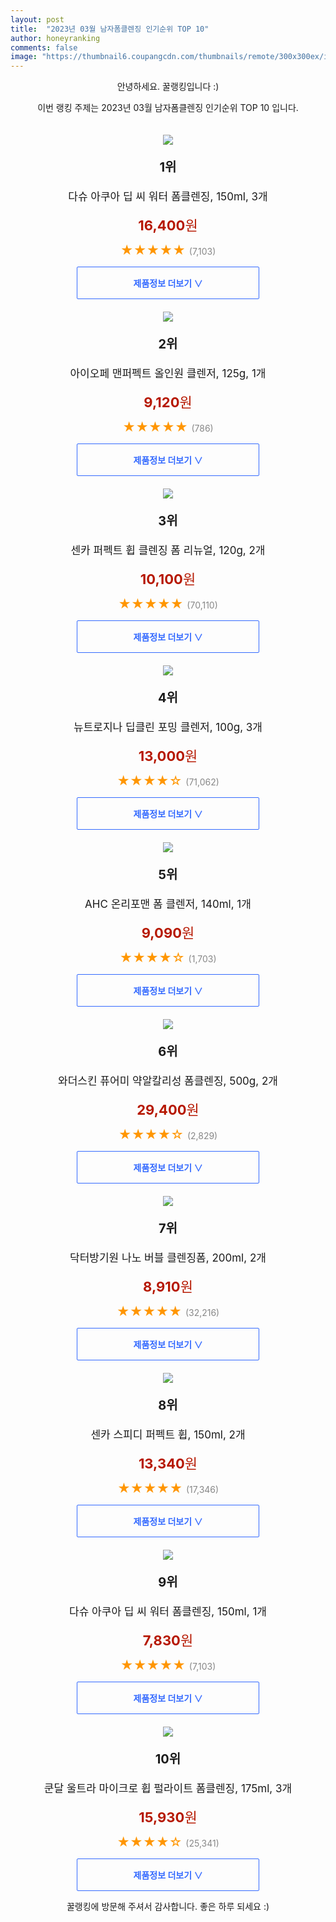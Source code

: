 ```yaml
---
layout: post
title:  "2023년 03월 남자폼클렌징 인기순위 TOP 10"
author: honeyranking
comments: false
image: "https://thumbnail6.coupangcdn.com/thumbnails/remote/300x300ex/image/retail/images/1762211317690132-e2d84343-03dc-47f4-a029-051eafab438f.jpg"
---
```

<p style="text-align: center;">안녕하세요. 꿀랭킹입니다 :)</p>
<p style="text-align: center;">이번 랭킹 주제는 2023년 03월 남자폼클렌징 인기순위 TOP 10 입니다.</p><center><img src="https://thumbnail6.coupangcdn.com/thumbnails/remote/300x300ex/image/retail/images/1762211317690132-e2d84343-03dc-47f4-a029-051eafab438f.jpg" style="margin-top:20px" /></center><p style="text-align: center; font-size: 20px"><b>1위</b></p><p style="text-align: center; font-size: 17px">다슈 아쿠아 딥 씨 워터 폼클렌징, 150ml, 3개</p><p style="text-align: center;"><span style="color: #b61800; font-size: 22px;"><b>16,400</b>원</span></p><p style="text-align: center;"><span style="color: #ff9600; font-size: 20px;">★★★★★ </span><span style="color: #878787;">(7,103)</span></p><center><a href="https://link.coupang.com/a/QRm9o"><div style="font-size: 14px; display: inline-block; padding: 15px 90px; color: #346aff; border-radius: 2px; border: 1px solid #346aff; cursor: pointer;"><b>제품정보 더보기 &or;</b></div></a></center><center><img src="https://thumbnail6.coupangcdn.com/thumbnails/remote/300x300ex/image/retail/images/88302249342036-01abfd2a-0fe9-43c9-95c6-245d42d410cd.jpg" style="margin-top:20px" /></center><p style="text-align: center; font-size: 20px"><b>2위</b></p><p style="text-align: center; font-size: 17px">아이오페 맨퍼펙트 올인원 클렌저, 125g, 1개</p><p style="text-align: center;"><span style="color: #b61800; font-size: 22px;"><b>9,120</b>원</span></p><p style="text-align: center;"><span style="color: #ff9600; font-size: 20px;">★★★★★ </span><span style="color: #878787;">(786)</span></p><center><a href="https://link.coupang.com/a/QRm9p"><div style="font-size: 14px; display: inline-block; padding: 15px 90px; color: #346aff; border-radius: 2px; border: 1px solid #346aff; cursor: pointer;"><b>제품정보 더보기 &or;</b></div></a></center><center><img src="https://thumbnail10.coupangcdn.com/thumbnails/remote/300x300ex/image/retail/images/7887263850769507-ad58d4b2-32d7-4ce3-9cb2-ae380eb7f795.jpg" style="margin-top:20px" /></center><p style="text-align: center; font-size: 20px"><b>3위</b></p><p style="text-align: center; font-size: 17px">센카 퍼펙트 휩 클렌징 폼 리뉴얼, 120g, 2개</p><p style="text-align: center;"><span style="color: #b61800; font-size: 22px;"><b>10,100</b>원</span></p><p style="text-align: center;"><span style="color: #ff9600; font-size: 20px;">★★★★★ </span><span style="color: #878787;">(70,110)</span></p><center><a href="https://www.coupang.com/vp/products/5380703499?itemId=7990984618&q=%EB%82%A8%EC%9E%90%ED%8F%BC%ED%81%B4%EB%A0%8C%EC%A7%95&sourceType=search&searchId=bb21bf1a2e044eeab916a96dfdde2e09"><div style="font-size: 14px; display: inline-block; padding: 15px 90px; color: #346aff; border-radius: 2px; border: 1px solid #346aff; cursor: pointer;"><b>제품정보 더보기 &or;</b></div></a></center><center><img src="https://thumbnail6.coupangcdn.com/thumbnails/remote/300x300ex/image/retail/images/7110456209115629-1decedcc-2165-480d-9df7-eb2de4b51b0f.png" style="margin-top:20px" /></center><p style="text-align: center; font-size: 20px"><b>4위</b></p><p style="text-align: center; font-size: 17px">뉴트로지나 딥클린 포밍 클렌저, 100g, 3개</p><p style="text-align: center;"><span style="color: #b61800; font-size: 22px;"><b>13,000</b>원</span></p><p style="text-align: center;"><span style="color: #ff9600; font-size: 20px;">★★★★☆ </span><span style="color: #878787;">(71,062)</span></p><center><a href="https://link.coupang.com/a/QRm9r"><div style="font-size: 14px; display: inline-block; padding: 15px 90px; color: #346aff; border-radius: 2px; border: 1px solid #346aff; cursor: pointer;"><b>제품정보 더보기 &or;</b></div></a></center><center><img src="https://thumbnail8.coupangcdn.com/thumbnails/remote/300x300ex/image/retail/images/97136427246921-385bb2fe-9b1c-4b10-a679-43f3f03bae55.jpg" style="margin-top:20px" /></center><p style="text-align: center; font-size: 20px"><b>5위</b></p><p style="text-align: center; font-size: 17px">AHC 온리포맨 폼 클렌저, 140ml, 1개</p><p style="text-align: center;"><span style="color: #b61800; font-size: 22px;"><b>9,090</b>원</span></p><p style="text-align: center;"><span style="color: #ff9600; font-size: 20px;">★★★★☆ </span><span style="color: #878787;">(1,703)</span></p><center><a href="https://link.coupang.com/a/QRm9s"><div style="font-size: 14px; display: inline-block; padding: 15px 90px; color: #346aff; border-radius: 2px; border: 1px solid #346aff; cursor: pointer;"><b>제품정보 더보기 &or;</b></div></a></center><center><img src="https://thumbnail6.coupangcdn.com/thumbnails/remote/300x300ex/image/retail/images/5402684971740141-f980f638-674b-4a0e-886f-6e05ea54f156.png" style="margin-top:20px" /></center><p style="text-align: center; font-size: 20px"><b>6위</b></p><p style="text-align: center; font-size: 17px">와더스킨 퓨어미 약알칼리성 폼클렌징, 500g, 2개</p><p style="text-align: center;"><span style="color: #b61800; font-size: 22px;"><b>29,400</b>원</span></p><p style="text-align: center;"><span style="color: #ff9600; font-size: 20px;">★★★★☆ </span><span style="color: #878787;">(2,829)</span></p><center><a href="https://link.coupang.com/a/QRm9t"><div style="font-size: 14px; display: inline-block; padding: 15px 90px; color: #346aff; border-radius: 2px; border: 1px solid #346aff; cursor: pointer;"><b>제품정보 더보기 &or;</b></div></a></center><center><img src="https://thumbnail9.coupangcdn.com/thumbnails/remote/300x300ex/image/retail/images/8242449654357996-63cb2875-41a1-4e84-8c4d-e3a601e655bf.jpg" style="margin-top:20px" /></center><p style="text-align: center; font-size: 20px"><b>7위</b></p><p style="text-align: center; font-size: 17px">닥터방기원 나노 버블 클렌징폼, 200ml, 2개</p><p style="text-align: center;"><span style="color: #b61800; font-size: 22px;"><b>8,910</b>원</span></p><p style="text-align: center;"><span style="color: #ff9600; font-size: 20px;">★★★★★ </span><span style="color: #878787;">(32,216)</span></p><center><a href="https://link.coupang.com/a/QRm9u"><div style="font-size: 14px; display: inline-block; padding: 15px 90px; color: #346aff; border-radius: 2px; border: 1px solid #346aff; cursor: pointer;"><b>제품정보 더보기 &or;</b></div></a></center><center><img src="https://thumbnail8.coupangcdn.com/thumbnails/remote/300x300ex/image/rs_quotation_api/s103fftz/34939be5ccc74aaca950235235b5902e.jpg" style="margin-top:20px" /></center><p style="text-align: center; font-size: 20px"><b>8위</b></p><p style="text-align: center; font-size: 17px">센카 스피디 퍼펙트 휩, 150ml, 2개</p><p style="text-align: center;"><span style="color: #b61800; font-size: 22px;"><b>13,340</b>원</span></p><p style="text-align: center;"><span style="color: #ff9600; font-size: 20px;">★★★★★ </span><span style="color: #878787;">(17,346)</span></p><center><a href="https://link.coupang.com/a/QRm9v"><div style="font-size: 14px; display: inline-block; padding: 15px 90px; color: #346aff; border-radius: 2px; border: 1px solid #346aff; cursor: pointer;"><b>제품정보 더보기 &or;</b></div></a></center><center><img src="https://thumbnail7.coupangcdn.com/thumbnails/remote/300x300ex/image/retail/images/4459806597771379-69d6cc6b-24ec-4a65-a818-6bee2d52c00e.jpg" style="margin-top:20px" /></center><p style="text-align: center; font-size: 20px"><b>9위</b></p><p style="text-align: center; font-size: 17px">다슈 아쿠아 딥 씨 워터 폼클렌징, 150ml, 1개</p><p style="text-align: center;"><span style="color: #b61800; font-size: 22px;"><b>7,830</b>원</span></p><p style="text-align: center;"><span style="color: #ff9600; font-size: 20px;">★★★★★ </span><span style="color: #878787;">(7,103)</span></p><center><a href="https://link.coupang.com/a/QRm9w"><div style="font-size: 14px; display: inline-block; padding: 15px 90px; color: #346aff; border-radius: 2px; border: 1px solid #346aff; cursor: pointer;"><b>제품정보 더보기 &or;</b></div></a></center><center><img src="https://thumbnail6.coupangcdn.com/thumbnails/remote/300x300ex/image/retail/images/8340817531223988-3cc354db-7621-4b28-ae11-a87b01e2f479.png" style="margin-top:20px" /></center><p style="text-align: center; font-size: 20px"><b>10위</b></p><p style="text-align: center; font-size: 17px">쿤달 울트라 마이크로 휩 펄라이트 폼클렌징, 175ml, 3개</p><p style="text-align: center;"><span style="color: #b61800; font-size: 22px;"><b>15,930</b>원</span></p><p style="text-align: center;"><span style="color: #ff9600; font-size: 20px;">★★★★☆ </span><span style="color: #878787;">(25,341)</span></p><center><a href="https://link.coupang.com/a/QRm9y"><div style="font-size: 14px; display: inline-block; padding: 15px 90px; color: #346aff; border-radius: 2px; border: 1px solid #346aff; cursor: pointer;"><b>제품정보 더보기 &or;</b></div></a></center><p style="text-align: center;">꿀랭킹에 방문해 주셔서 감사합니다. 좋은 하루 되세요 :)</p>